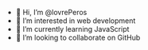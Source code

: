 - 👋 Hi, I’m @lovrePeros
- 👀 I’m interested in web development
- 🌱 I’m currently learning JavaScript
- 💞️ I’m looking to collaborate on GitHub

<!---
lovrePeros/lovrePeros is a ✨ special ✨ repository because its `README.md` (this file) appears on your GitHub profile.
You can click the Preview link to take a look at your changes.
--->

